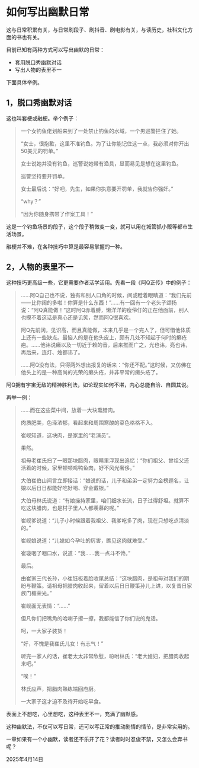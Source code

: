# 如何写出幽默日常

这与日常积累有关，与日常刷段子、刷抖音、刷电影有关，与读历史，社科文化方面的书也有关。

目前已知有两种方式可以写出幽默的日常：

- 套用脱口秀幽默对话
- 写出人物的表里不一

下面具体举例。

## 1，脱口秀幽默对话

这也叫套梗或融梗。举个例子：

> 一个女钓鱼佬划船来到了一处禁止钓鱼的水域，一个男巡警拦住了她。
>
> “女士，很抱歉，这里不准钓鱼。为了让你能记住这一点，我必须对你开出50美元的罚单。”
>
> 女士说她并没有钓鱼，巡警说她带有渔具，显而易见是想在这里钓鱼。
>
> 巡警坚持要开罚单。
>
> 女士最后说：“好吧，先生，如果你执意要开罚单，我就告你强奸。”
>
> “why？”
>
> “因为你随身携带了作案工具！”

这是一个钓鱼场景的段子，这个段子稍微变一变，就可以用在城管抓小贩等都市生活场景。

融梗并不难，在各种技巧中算是最容易掌握的一种。

## 2，人物的表里不一

这种技巧更高级一些，它更需要作者活学活用。先看一段《阿Q正传》中的例子：

> ……阿Q自己也不说，独有和别人口角的时候，间或瞪着眼睛道：“我们先前——比你阔的多啦！你算是什么东西！”……有一回有一个老头子颂扬说：“阿Q真能做！”这时阿Q赤着膊，懒洋洋的瘦伶仃的正在他面前，别人也摸不着这话是真心还是讥笑，然而阿Q很喜欢。
>
> 阿Q先前阔，见识高，而且真能做，本来几乎是一个完人了，但可惜他体质上还有一些缺点。最恼人的是在他头皮上，颇有几处不知起于何时的癞疮疤。……他讳说癞以及一切近于赖的音，后来推而广之，光也讳，亮也讳，再后来，连灯、烛都讳了。
>
> ……阿Q没有法，只得两外想出报复的话来：“你还不配。”这时候，又仿佛在他头上的是一种高尚的光荣的癞头疮，并非平常的癞头疮了。

阿Q拥有宇宙无敌的精神胜利法，如论现实如何不堪，内心总能自洽、自圆其说。

再举一例：

> ……而在这些菜中间，放着一大块熏腊肉。
>
> 肉质肥美，色泽浓郁，看起来和周围寒酸的菜色格格不入。
>
> 崔岘知道，这块肉，是家里的“老演员”。
>
> 果然。
>
> 祖母老崔氏扫了一眼那块腊肉，眼睛里浮现出追忆：“你们祖父、曾祖父还活着的时候，家里顿顿鸡鸭鱼肉，好不风光奢侈。”
>
> 大伯崔伯山闻言立即接话：“娘说的话，儿子和弟弟一定努力金榜题名，让娘以后日日都能好吃好喝、穿金戴银。”
>
> 大伯母林氏说道：“有娘操持家里，咱们细水长流，日子过得舒坦。就算不吃这块腊肉，也是村子里人人都羡慕的呢。”
>
> 崔岘爹说道：“儿子小时候跟着我祖父、我爹吃多了肉，现在只想吃点清淡的。”
>
> 崔岘娘说道：“儿媳如今孕吐的厉害，瞧见这肉就难受。”
>
> 崔璇咽了咽口水，说道：“我……我一点斗不馋。”
>
> 最后。
>
> 由崔家三代长孙，小崔钰板着脸收尾总结：“这块腊肉，是祖母对我们的期盼与鞭策。请祖母把腊肉收起来，留着以后日日鞭策孙儿上进，以复昔日家族门楣荣光。”
>
> 崔岘面无表情：“……”
>
> 但凡你们把嘴角的哈喇子擦一擦，我都能信了你们说的鬼话。
>
> 呵，一大家子装货！
>
> “好，不愧是我崔氏儿女！有志气！”
>
> 听完一家人的话，崔老太太非常欣慰，吩咐林氏：“老大媳妇，把腊肉收起来吧。”
>
> “唉！”
>
> 林氏应声，把腊肉熟练端回庖厨。
>
> 一大家子这才迫不及待开始吃早食。

表面上不想吃，心里想吃，这种表里不一，充满了幽默感。

这种幽默法，不仅可以写日常，还可以写正常的推动剧情的情节，是非常实用的。

一章如果有一个小幽默，读者还不乐开了花？读者时时忍俊不禁，又怎么会弃书呢？

2025年4月14日



